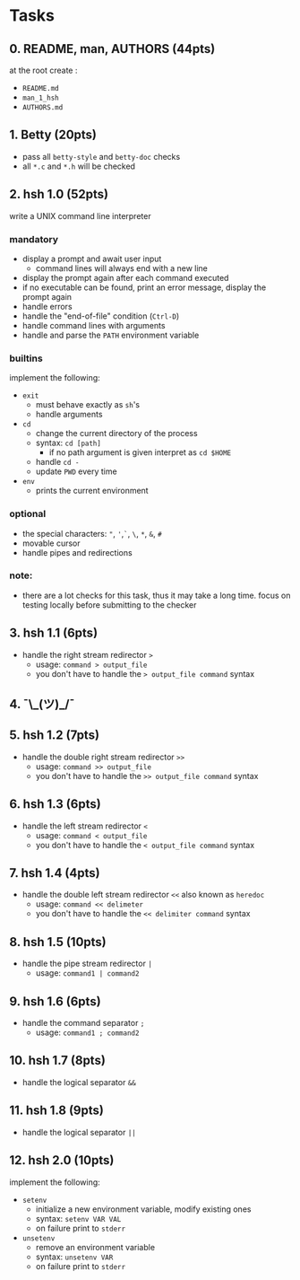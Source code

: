 # Tasks

## 0. README, man, AUTHORS (44pts)

at the root create :

- `README.md`
- `man_1_hsh`
- `AUTHORS.md`

## 1. Betty (20pts)

- pass all `betty-style` and `betty-doc` checks
- all `*.c` and `*.h` will be checked

## 2. hsh 1.0 (52pts)

write a UNIX command line interpreter

### mandatory

- display a prompt and await user input
	- command lines will always end with a new line
- display the prompt again after each command executed
- if no executable can be found, print an error message, display the prompt
  again
- handle errors
- handle the "end-of-file" condition (`Ctrl-D`)
- handle command lines with arguments
- handle and parse the `PATH` environment variable

### builtins

implement the following:
- `exit`
	- must behave exactly as `sh`'s
	- handle arguments
- `cd`
	- change the current directory of the process
	- syntax: `cd [path]`
		- if no path argument is given interpret as `cd $HOME`
	- handle `cd -`
	- update `PWD` every time
- `env`
	- prints the current environment

### optional

- the special characters: `"`, `'`,`` ` ``, `\`, `*`, `&`, `#`
- movable cursor
- handle pipes and redirections

### note:

- there are a lot checks for this task, thus it may take a long time. focus on
  testing locally before submitting to the checker

## 3. hsh 1.1 (6pts)

- handle the right stream redirector `>`
	- usage: `command > output_file`
	- you don't have to handle the `> output_file command` syntax

## 4. ¯\\\_(ツ)\_\/¯

## 5. hsh 1.2 (7pts)

- handle the double right stream redirector `>>`
	- usage: `command >> output_file`
	- you don't have to handle the `>> output_file command` syntax

## 6. hsh 1.3 (6pts)

- handle the left stream redirector `<`
	- usage: `command < output_file`
	- you don't have to handle the `< output_file command` syntax

## 7. hsh 1.4 (4pts)

- handle the double left stream redirector `<<` also known as `heredoc`
	- usage: `command << delimeter`
	- you don't have to handle the `<< delimiter command` syntax

## 8. hsh 1.5 (10pts)

- handle the pipe stream redirector `|`
	- usage: `command1 | command2`

## 9. hsh 1.6 (6pts)

- handle the command separator `;`
	- usage: `command1 ; command2`

## 10. hsh 1.7 (8pts)

- handle the logical separator `&&`

## 11. hsh 1.8 (9pts)

- handle the logical separator `||`

## 12. hsh 2.0 (10pts)

implement the following:
- `setenv`
	- initialize a new environment variable, modify existing ones
	- syntax: `setenv VAR VAL`
	- on failure print to `stderr`
- `unsetenv`
	- remove an environment variable
	- syntax: `unsetenv VAR`
	- on failure print to `stderr`
